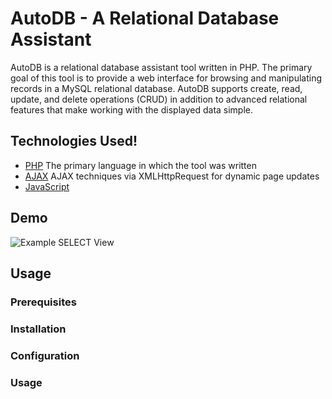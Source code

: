 # AutoDB - A Relational Database Assistant

AutoDB is a relational database assistant tool written in PHP. The primary goal of this tool is to provide a web interface for browsing and manipulating records in a MySQL relational database. AutoDB supports create, read, update, and delete operations (CRUD) in addition to advanced relational features that make working with the displayed data simple.

## Technologies Used!

* [PHP](https://www.php.net/docs.php) The primary language in which the tool was written
* [AJAX](https://developer.mozilla.org/en-US/docs/Web/Guide/AJAX) AJAX techniques via XMLHttpRequest for dynamic page updates
* [JavaScript](https://developer.mozilla.org/en-US/docs/Web/JavaScript)

## Demo

![Example SELECT View](https://github.com/gjnance/autodb/assets/7406768/5a7bbc81-60e2-40ea-9358-360bcfb7d97d)

## Usage

### Prerequisites

### Installation

### Configuration

### Usage
